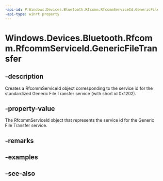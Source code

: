 ```yaml
---
-api-id: P:Windows.Devices.Bluetooth.Rfcomm.RfcommServiceId.GenericFileTransfer
-api-type: winrt property
---
```


<!-- Property syntax
public Windows.Devices.Bluetooth.Rfcomm.RfcommServiceId GenericFileTransfer { get; }
-->

# Windows.Devices.Bluetooth.Rfcomm.RfcommServiceId.GenericFileTransfer

## -description
Creates a RfcommServiceId object corresponding to the service id for the standardized Generic File Transfer service (with short id 0x1202).

## -property-value
The RfcommServiceId object that represents the service id for the Generic File Transfer service.

## -remarks

## -examples

## -see-also
